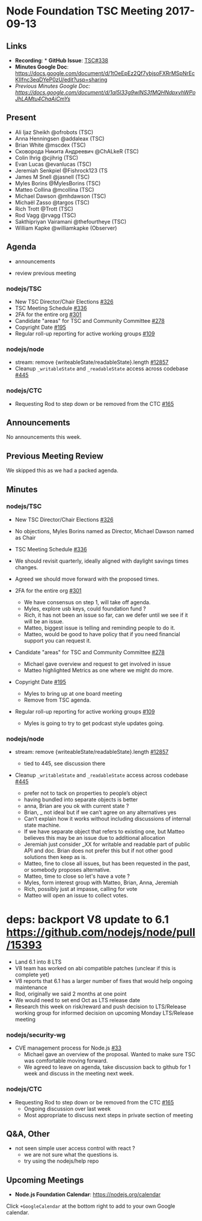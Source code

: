 # Node Foundation TSC Meeting 2017-09-13
## Links

* **Recording**: * **GitHub Issue**: [TSC#338](https://github.com/nodejs/TSC/issues/388)
* **Minutes Google Doc**: https://docs.google.com/document/d/1tOeEpEz2Qf7ybjsoFXRrMSpNrEcKIIfnc3eqDYeP0zU/edit?usp=sharing
* _Previous Minutes Google Doc: <https://docs.google.com/document/d/1al5l33g9wlNS3fMQHNdpxyhWPoJhLAMtu4ChaAiCmYs>_

## Present

* Ali Ijaz Sheikh @ofrobots (TSC)
* Anna Henningsen @addaleax (TSC)
* Brian White @mscdex (TSC)
* Сковорода Никита Андреевич @ChALkeR (TSC)
* Colin Ihrig @cjihrig (TSC)
* Evan Lucas @evanlucas (TSC)
* Jeremiah Senkpiel @Fishrock123 (TS
* James M Snell @jasnell (TSC)
* Myles Borins @MylesBorins (TSC)
* Matteo Collina @mcollina (TSC)
* Michael Dawson @mhdawson (TSC)
* Michaël Zasso @targos (TSC)
* Rich Trott @Trott (TSC)
* Rod Vagg @rvagg (TSC)
* Sakthipriyan Vairamani @thefourtheye (TSC)
* William Kapke @williamkapke (Observer)

## Agenda

* announcements

* review previous meeting

### nodejs/TSC

* New TSC Director/Chair Elections [#326](https://github.com/nodejs/TSC/issues/326)
* TSC Meeting Schedule [#336](https://github.com/nodejs/TSC/issues/336)
* 2FA for the entire org [#301](https://github.com/nodejs/TSC/issues/301)
* Candidate "areas" for TSC and Community Committee  [#278](https://github.com/nodejs/TSC/issues/278)
* Copyright Date [#195](https://github.com/nodejs/TSC/issues/195)
* Regular roll-up reporting for active working groups [#109](https://github.com/nodejs/TSC/issues/109)

### nodejs/node

* stream: remove {writeableState/readableState}.length [#12857](https://github.com/nodejs/node/pull/12857)
* Cleanup `_writableState` and `_readableState` access across codebase [#445](https://github.com/nodejs/node/issues/445)

### nodejs/CTC

* Requesting Rod to step down or be removed from the CTC [#165](https://github.com/nodejs/CTC/issues/165)

## Announcements

No announcements this week.

## Previous Meeting Review

We skipped this as we had a packed agenda.

## Minutes

### nodejs/TSC
* New TSC Director/Chair Elections [#326](https://github.com/nodejs/TSC/issues/326)
 * No objections, Myles Borins named as Director, Michael Dawson named as Chair

* TSC Meeting Schedule [#336](https://github.com/nodejs/TSC/issues/336)
 * We should revisit quarterly, ideally aligned with 
   daylight savings times changes.
 * Agreed we should move forward with the proposed times.

* 2FA for the entire org [#301](https://github.com/nodejs/TSC/issues/301)
  * We have consensus on step 1, will take off agenda.
  * Myles, explore usb keys, could foundation fund ?
  * Rich, it has not been an issue so far, can we defer until we see
    if it will be an issue.
  * Matteo, biggest issue is telling and reminding people to do it.
  * Matteo, would be good to have  policy that if you need financial
    support you can request it.

* Candidate "areas" for TSC and Community Committee  [#278](https://github.com/nodejs/TSC/issues/278)
  * Michael gave overview and request to get involved in issue
  * Matteo highlighted Metrics as one where we might do more.

* Copyright Date [#195](https://github.com/nodejs/TSC/issues/195)
  * Myles to bring up at one board meeting
  * Remove from TSC agenda.

* Regular roll-up reporting for active working groups [#109](https://github.com/nodejs/TSC/issues/109)
  * Myles is going to try to get podcast style updates going.


### nodejs/node

* stream: remove {writeableState/readableState}.length [#12857](https://github.com/nodejs/node/pull/12857)
  * tied to 445, see discussion there

* Cleanup `_writableState` and `_readableState` access across codebase [#445](https://github.com/nodejs/node/issues/445)
  * prefer not to tack on properties to people’s object
  * having bundled into separate objects is better
  * anna, Brian are you ok with current state ?  
  * Brian, _ not ideal but if we can’t agree on any alternatives yes
  * Can’t explain how it works without including discussions of
    internal state machine.
  * If we have separate object that refers to existing one, but
    Matteo believes this may be an issue due to additional allocation
  * Jeremiah just consider _XX for writable and readable part of 
    public API and doc.  Brian does not prefer this but if not other
    good solutions then keep as is.
  * Matteo, fine to close all issues, but has been requested in
    the past, or somebody proposes alternative.
  * Matteo, time to close so let's have a vote ?
  * Myles, form interest group with Matteo, Brian, Anna, Jeremiah
  * Rich, possibly just at impasse, calling for vote
  * Matteo will open an issue to collect votes. 
    
# deps: backport V8 update to 6.1 https://github.com/nodejs/node/pull/15393
  * Land 6.1 into 8 LTS
  * V8 team has worked on abi compatible patches (unclear if this
    is complete yet)
  * V8 reports that 6.1 has a larger number of fixes that would help
    ongoing maintenance
  * Rod, originally we said 2 months at one point
  * We would need to set end Oct as LTS release date
  * Research this week on risk/reward and push decision to LTS/Release
    working group for informed decision on upcoming Monday LTS/Release meeting

### nodejs/security-wg

* CVE management process for Node.js [#33](https://github.com/nodejs/security-wg/issues/33)
  * Michael gave an overview of the proposal. Wanted to make sure TSC
    was comfortable moving forward. 
  * We agreed to leave on agenda, take discussion back to github
    for 1 week and discuss in the meeting next week.

### nodejs/CTC

* Requesting Rod to step down or be removed from the CTC [#165](https://github.com/nodejs/CTC/issues/165)
  * Ongoing discussion over last week
  * Most appropriate to discuss next steps in private section of meeting

## Q&A, Other

* not seen simple user access control with react ?
  * we are not sure what the questions is.
  * try using the nodejs/help repo

## Upcoming Meetings

* **Node.js Foundation Calendar**: https://nodejs.org/calendar

Click `+GoogleCalendar` at the bottom right to add to your own Google calendar.

